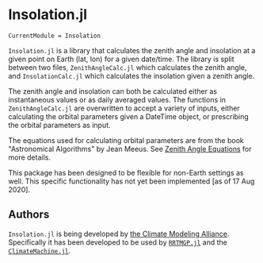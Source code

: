 # Insolation.jl

```@meta
CurrentModule = Insolation
```

`Insolation.jl` is a library that calculates the zenith angle and insolation 
at a given point on Earth (lat, lon) for a given date/time. The library is split
between two files, `ZenithAngleCalc.jl` which calculates the zenith angle, and 
`InsolationCalc.jl` which calculates the insolation given a zenith angle.

The zenith angle and insolation can both be calculated either as instantaneous 
values or as daily averaged values. The functions in `ZenithAngleCalc.jl` are 
overwritten to accept a variety of inputs, either calculating the orbital parameters 
given a DateTime object, or prescribing the orbital parameters as input.

The equations used for calculating orbital parameters are from the book
"Astronomical Algorithms" by Jean Meeus. See [Zenith Angle Equations](@ref) for 
more details.

This package has been designed to be flexible for non-Earth settings as well.
This specific functionality has not yet been implemented [as of 17 Aug 2020].

## Authors
`Insolation.jl` is being developed by [the Climate Modeling Alliance](https://clima.caltech.edu).
Specifically it has been developed to be used by [`RRTMGP.jl`](https://github.com/CliMA/RRTMGP.jl) 
and the [`ClimateMachine.jl`](https://github.com/CliMA/ClimateMachine.jl).
